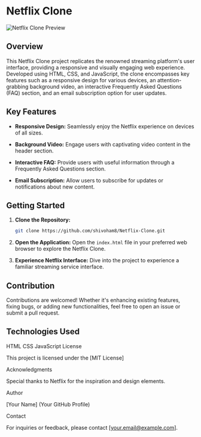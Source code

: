 # Netflix Clone

![Netflix Clone Preview](assets/images/preview.png)

## Overview

This Netflix Clone project replicates the renowned streaming platform's user interface, providing a responsive and visually engaging web experience. Developed using HTML, CSS, and JavaScript, the clone encompasses key features such as a responsive design for various devices, an attention-grabbing background video, an interactive Frequently Asked Questions (FAQ) section, and an email subscription option for user updates.

## Key Features

- **Responsive Design:** Seamlessly enjoy the Netflix experience on devices of all sizes.
  
- **Background Video:** Engage users with captivating video content in the header section.
  
- **Interactive FAQ:** Provide users with useful information through a Frequently Asked Questions section.
  
- **Email Subscription:** Allow users to subscribe for updates or notifications about new content.

## Getting Started

1. **Clone the Repository:**

   ```bash
   git clone https://github.com/shivoham8/Netflix-Clone.git

2. **Open the Application:**
   Open the `index.html` file in your preferred web browser to explore the Netflix Clone.

3. **Experience Netflix Interface:**
   Dive into the project to experience a familiar streaming service interface.   

## Contribution

Contributions are welcomed! Whether it's enhancing existing features, fixing bugs, or adding new functionalities, feel free to open an issue or submit a pull request.

## Technologies Used

HTML
CSS
JavaScript
License

This project is licensed under the [MIT License]

Acknowledgments

Special thanks to Netflix for the inspiration and design elements.

Author

[Your Name] (Your GitHub Profile)

Contact

For inquiries or feedback, please contact [your.email@example.com].   
